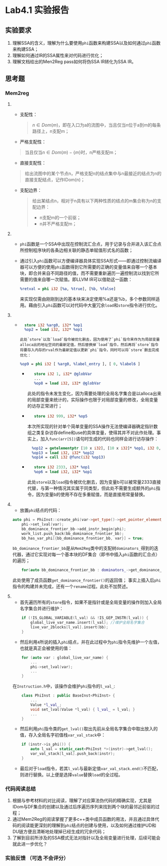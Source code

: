 # Lab4.1 实验报告

## 实验要求
1. 理解SSA的含义，理解为什么要使用`phi`函数来构建SSA以及如何通过`phi`函数来构建SSA；
2. 理解如何通过IR的SSA属性来对代码进行优化；
3. 理解文档给出的Men2Reg pass如何将伪SSA IR转化为SSA IR。
## 思考题
### Mem2reg
1. - 支配性：
	
     > $n\in Dom(m)$，即在入口为a的流图中，当且仅当n位于a到m的每条路径上，n支配m；
   
   - 严格支配性：
   	> 当且仅当$n\in Dom(m) - \{m\}$时，n严格支配m；
   - 直接支配性：
   	> 给出流图中的某个节点n，严格支配n的结点集中与n最接近的结点为n的直接支配结点，记作IDom(n)；
   - 支配边界：
   
     > 给出某结点n，相对于n具有以下两种性质的结点的m集合称为n的支配边界：
     >
     > - n支配m的一个前驱；
     > - n并不严格支配m；
   
2. - `phi`函数是一个SSA中出现在控制流汇合点，用于记录与合并进入该汇合点所控制程序块的各条边相关联的静态单赋值形式名的函数；
   
   - 通过引入`phi`函数可以方便编译器具体实现SSA形式——即通过控制流编译器可以方便的使用`phi`函数得到它所需要的正确的变量值来自哪一个基本块，即合并来自不同路径的值，而不需要重新遍历一遍控制流以找到它所需要的值来自哪一次赋值。即LLVM IR可以借助这一函数：
     ```llvm
     %retval = phi i32 [%a, %true], [%b, %false]
     ```
     
   
     来实现仅需由刚刚到达的基本块来决定使用%a还是%b，多个参数同样适用。藉由引入`phi`函数可以对代码中大量冗余`load`和`store`指令进行优化。
   
3.	- ```llvm
		store i32 %arg0, i32* %op1
		%op2 = load i32, i32* %op1
		```
		
		  此处`store`以及`load`指令被优化删去，因为使用了`phi`指令来作为为局部变量alloca出的地址空间的最新定值，然后替换掉`load`指令，然后再将`store`指令将要存入内存的rval作为最新定值以更新`phi`指令，同时可以将`store`删去完成优化：
		
		```llvm
		%op9 = phi i32 [ %arg0, %label_entry ], [ 0, %label6 ]
		```
	
	   - ```llvm
	     	store i32 1, i32* @globVar
	     	...
	     	%op8 = load i32, i32* @globVar
	     ```
	
	      此处的指令未发生变化，因为需要处理的全局名字集合是以alloca出来的局部变量来统计的，实际操作也限于对局部变量的修改，全局变量的访存正常进行；
	
	   - ```llvm
	     	store i32 999, i32* %op5
	     ```
	
	      本次所实现的针对单个简单变量的SSA操作无法使编译器确定指针数组之类复杂访存define和use的具体变量，使得其并不对此作处理。事实上，加入`func(arr[5])`语句时生成的代码也同样会进行访存操作：
	      ```llvm
	      	%op12 = getelementptr [10 x i32], [10 x i32]* %op1, i32 0, i32 5
	     	%op13 = load i32, i32* %op12
	     	%op14 = call i32 @func(i32 %op13)
	      ```
	
	   - ```llvm
	     	store i32 2333, i32* %op1
	     	%op6 = load i32, i32* %op1
	     ```
	
	      此处`store`以及`load`指令被优化删去，因为变量b可以被常量2333直接代替，与第一种情况其实属于同类型，但此处不需要生成额外的`phi`指令，因为变量b的使用不存在多重赋值，而是直接用常量替换。

4. - 放置`phi`结点的代码：
	```cpp
	auto phi = PhiInst::create_phi(var->get_type()->get_pointer_element_type(), bb_dominance_frontier_bb);
        phi->set_lval(var);
        bb_dominance_frontier_bb->add_instr_begin(phi);
        work_list.push_back(bb_dominance_frontier_bb);
        bb_has_var_phi[{bb_dominance_frontier_bb, var}] = true;
   ```
    `bb_dominance_frontier_bb`是从`Mem2Reg`类中的支配树`dominators_`得到的迭代器，通过它实现对每一个基本块的DF集合（即书中插入`phi`函数的汇合点）的遍历；
    ```cpp
        for(auto bb_dominance_frontier_bb : dominators_->get_dominance_frontier(bb)){};
    ```
    此处使用了成员函数`get_dominance_frontier()`的返回值；
    事实上插入后`phi`指令的构建并未完成，还有一个`rename`过程。此处不加赘述。
5. - 首先遍历所有的`store`指令，如果不是指针或是全局变量的操作则加入全局名字集合并进行维护：
	```cpp
		if (!IS_GLOBAL_VARIABLE(l_val) && !IS_GEP_INSTR(l_val)) {
        	global_live_var_name.insert(l_val);	//维护全局名字集合
            live_var_2blocks[l_val].insert(bb);
        }
   ```
   - 然后利用`4`所说的插入`phi`结点，并在此过程中为`phi`指令先维护一个左值，也就是真正会被使用的值：
    ```cpp
    	for (auto var : global_live_var_name) {
    		...
    		phi->set_lval(var);
    		...
    	}
    ```
    在`Instruction.h`中，该操作会维护`phi`指令的`l_val_`:
    ```cpp
    	class PhiInst : public BaseInst<PhiInst> {
    		...
    		Value *l_val_;
    		void set_lval(Value *l_val) { l_val_ = l_val; }
			...
		}
	 ```
   - 然后利用`phi`指令类的`get_lval()`取出先前从全局名字集合中取出放入的值，存入全局名字初值栈`var_val_stack`中：
    ```cpp
    	if (instr->is_phi()) {
            auto l_val = static_cast<PhiInst *>(instr)->get_lval();
            var_val_stack[l_val].push_back(instr);
        }
    ```
   - 最后对于`load`指令，若其`l_val`与最新定值`var_val_stack.end()`不匹配，则进行替换。以上便是选择`value`替换`load`的全过程。
### 代码阅读总结
1. 根据与参考材料的对比阅读，理解了对应算法伪代码的精确实现，尤其是IDom与DF集合的创建以及通过后序遍历序列来找到两个块的最邻近前驱的过程；
2. 通过Mem2Reg的阅读掌握了更多c++类中成员函数的用法，并且通过具体代码的阅读能更深刻的理解到`phi`结点的创建与使用，以及如何通过维护UD和DU链方便且清晰地处理掉已经生成的冗余代码；
3. 了解到目前所涉及的SSA模式无法对指针以及全局变量进行处理，后续可能会就此进一步优化？

### 实验反馈 （可选 不会评分）
